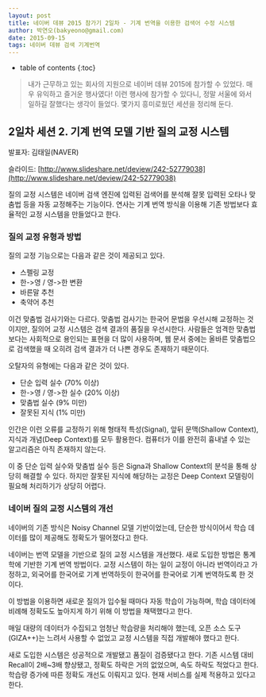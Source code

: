 ```yaml
---
layout: post
title: 네이버 데뷰 2015 참가기 2일차 - 기계 번역을 이용한 검색어 수정 시스템
author: 박연오(bakyeono@gmail.com)
date: 2015-09-15
tags: 네이버 데뷰 검색 기계번역
---
```

* table of contents
{:toc}

> 내가 근무하고 있는 회사의 지원으로 네이버 데뷰 2015에 참가할 수 있었다. 매우 유익하고 즐거운 행사였다! 이런 행사에 참가할 수 있다니, 정말 서울에 와서 일하길 잘했다는 생각이 들었다. 몇가지 흥미로웠던 세션을 정리해 둔다.

## 2일차 세션 2. 기계 번역 모델 기반 질의 교정 시스템

발표자: 김태일(NAVER)

슬라이드: [http://www.slideshare.net/deview/242-52779038](http://www.slideshare.net/deview/242-52779038)

질의 교정 시스템은 네이버 검색 엔진에 입력된 검색어를 분석해 잘못 입력된 오타나 맞춤법 등을 자동 교정해주는 기능이다. 연사는 기계 번역 방식을 이용해 기존 방법보다 효율적인 교정 시스템을 만들었다고 한다.

### 질의 교정 유형과 방법

질의 교정 기능으로는 다음과 같은 것이 제공되고 있다.

* 스펠링 교정
* 한->영 / 영->한 변환
* 바른말 추천
* 축약어 추천

이건 맞춤법 검사기와는 다르다. 맞춤법 검사기는 한국어 문법을 우선시해 교정하는 것이지만, 질의어 교정 시스템은 검색 결과의 품질을 우선시한다. 사람들은 엄격한 맞춤법보다는 사회적으로 용인되는 표현을 더 많이 사용하며, 웹 문서 중에는 올바른 맞춤법으로 검색했을 때 오히려 검색 결과가 더 나쁜 경우도 존재하기 때문이다.

오탈자의 유형에는 다음과 같은 것이 있다.

* 단순 입력 실수 (70% 이상)
* 한->영 / 영->한 실수 (20% 이상)
* 맞춤법 실수 (9% 미만)
* 잘못된 지식 (1% 미만)

인간은 이런 오류를 교정하기 위해 형태적 특성(Signal), 앞뒤 문맥(Shallow Context), 지식과 개념(Deep Context)를 모두 활용한다. 컴퓨터가 이를 완전히 흉내낼 수 있는 알고리즘은 아직 존재하지 않는다.

이 중 단순 입력 실수와 맞춤법 실수 등은 Signa과 Shallow Context의 분석을 통해 상당히 해결할 수 있다. 하지만 잘못된 지식에 해당하는 교정은 Deep Context 모델링이 필요해 처리하기가 상당히 어렵다.

### 네이버 질의 교정 시스템의 개선

네이버의 기존 방식은 Noisy Channel 모델 기반이었는데, 단순한 방식이어서 학습 데이터를 많이 제공해도 정확도가 떨어졌다고 한다.

네이버는 번역 모델을 기반으로 질의 교정 시스템을 개선했다. 새로 도입한 방법은 통계학에 기반한 기계 번역 방법이다. 교정 시스템이 하는 일이 교정이 아니라 번역이라고 가정하고, 외국어를 한국어로 기계 번역하듯이 한국어를 한국어로 기계 번역하도록 한 것이다.

이 방법을 이용하면 새로운 질의가 입수될 때마다 자동 학습이 가능하며, 학습 데이터에 비례해 정확도도 높아지게 하기 위해 이 방법을 채택했다고 한다.

매일 대량의 데이터가 수집되고 엄청난 학습량을 처리해야 했는데, 오픈 소스 도구(GIZA++)는 느려서 사용할 수 없었고 교정 시스템을 직접 개발해야 했다고 한다.

새로 도입한 시스템은 성공적으로 개발됐고 품질이 검증됐다고 한다. 기존 시스템 대비 Recall이 2배~3배 향상됐고, 정확도 하락은 거의 없었으며, 속도 하락도 적었다고 한다. 학습량 증가에 따른 정확도 개선도 이뤄지고 있다. 현재 서비스를 실제 적용하고 있다고 한다.



